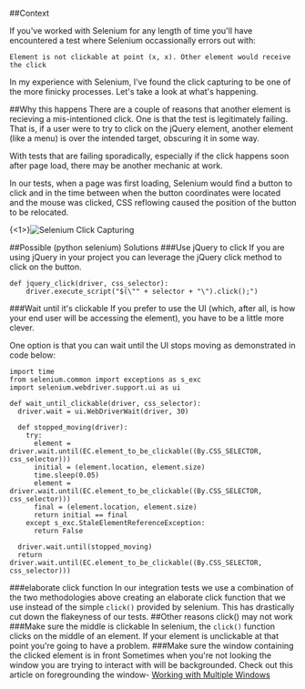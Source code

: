 ##Context

If you've worked with Selenium for any length of time you'll have encountered a test where Selenium occassionally errors out with:

```
Element is not clickable at point (x, x). Other element would receive the click
```

In my experience with Selenium, I've found the click capturing to be one of the more finicky processes. Let's take a look at what's happening.

##Why this happens
There are a couple of reasons that another element is recieving a mis-intentioned click. One is that the test is legitimately failing. That is, if a user were to try to click on the jQuery element, another element (like a menu) is over the intended target, obscuring it in some way.

With tests that are failing sporadically, especially if the click happens soon after page load, there may be another mechanic at work. 

In our tests, when a page was first loading, Selenium would find a button to click and in the time between when the button coordinates were located and the mouse was clicked, CSS reflowing caused the position of the button to be relocated.

{<1>}![Selenium Click Capturing](/content/images/2013/Nov/Screen_Shot_2013_11_14_at_11_51_04_PM.png)


##Possible (python selenium) Solutions
###Use jQuery to click
If you are using jQuery in your project you can leverage the jQuery click method to click on the button.
```
def jquery_click(driver, css_selector):
    driver.execute_script("$(\"" + selector + "\").click();")
```
###Wait until it's clickable
If you prefer to use the UI (which, after all, is how your end user will be accessing the element), you have to be a little more clever. 

One option is that you can wait until the UI stops moving as demonstrated in code below:
```
import time
from selenium.common import exceptions as s_exc
import selenium.webdriver.support.ui as ui

def wait_until_clickable(driver, css_selector):
  driver.wait = ui.WebDriverWait(driver, 30)

  def stopped_moving(driver):
    try:
      element = driver.wait.until(EC.element_to_be_clickable((By.CSS_SELECTOR, css_selector)))
      initial = (element.location, element.size)
      time.sleep(0.05)
      element = driver.wait.until(EC.element_to_be_clickable((By.CSS_SELECTOR, css_selector)))
      final = (element.location, element.size)
      return initial == final
    except s_exc.StaleElementReferenceException:
      return False

  driver.wait.until(stopped_moving)
  return driver.wait.until(EC.element_to_be_clickable((By.CSS_SELECTOR, css_selector)))
```
###elaborate click function
In our integration tests we use a combination of the two methodologies above creating an elaborate click function that we use instead of the simple `click()` provided by selenium. This has drastically cut down the flakeyness of our tests.
##Other reasons click() may not work
###Make sure the middle is clickable
In selenium, the `click()` function clicks on the middle of an element. If your element is unclickable at that point you're going to have a problem.
###Make sure the window containing the clicked element is in front
Sometimes when you're not looking the window you are trying to interact with will be backgrounded. Check out this article on foregrounding the window- [Working with Multiple Windows](http://elementalselenium.com/tips/4-work-with-multiple-windows)
